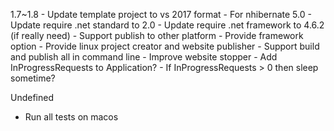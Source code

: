 1.7~1.8
	- Update template project to vs 2017 format
	- For nhibernate 5.0
		- Update require .net standard to 2.0
		- Update require .net framework to 4.6.2 (if really need)
	- Support publish to other platform
		- Provide framework option
		- Provide linux project creator and website publisher
		- Support build and publish all in command line
	- Improve website stopper
		- Add InProgressRequests to Application?
		- If InProgressRequests > 0 then sleep sometime?

Undefined
- Run all tests on macos
